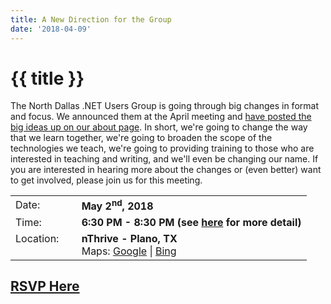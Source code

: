 ```yaml
---
title: A New Direction for the Group
date: '2018-04-09'
---
```

# {{ title }}

The North Dallas .NET Users Group is going through big changes in format and focus. We announced them at the April meeting and [have posted the big ideas up on our about page](../../about-us/index.html). In short, we're going to change the way that we learn together, we're going to broaden the scope of the technologies we teach, we're going to providing training to those who are interested in teaching and writing, and we'll even be changing our name. If you are interested in hearing more about the changes or (even better) want to get involved, please join us for this meeting.

<table><tbody><tr><td>Date:</td><td>&nbsp;</td><td><b>May 2<sup>nd</sup>, 2018</b></td></tr><tr><td valign="top">Time:</td><td>&nbsp;</td><td><b>6:30 PM - 8:30 PM (see <a title="Location" href="../../location/index.html">here</a> for more detail)</b></td></tr><tr><td valign="top">Location:</td><td>&nbsp;</td><td><b>nThrive - Plano, TX</b><br>Maps: <a title="Google" target="_blank" href="https://goo.gl/maps/1OyNE">Google</a> | <a title="Bing" target="_blank" href="http://binged.it/1afBEJ9">Bing</a></td></tr></tbody></table>

## [RSVP Here](https://www.eventbrite.com/e/a-new-direction-for-the-users-group-tickets-44980565081)
    
